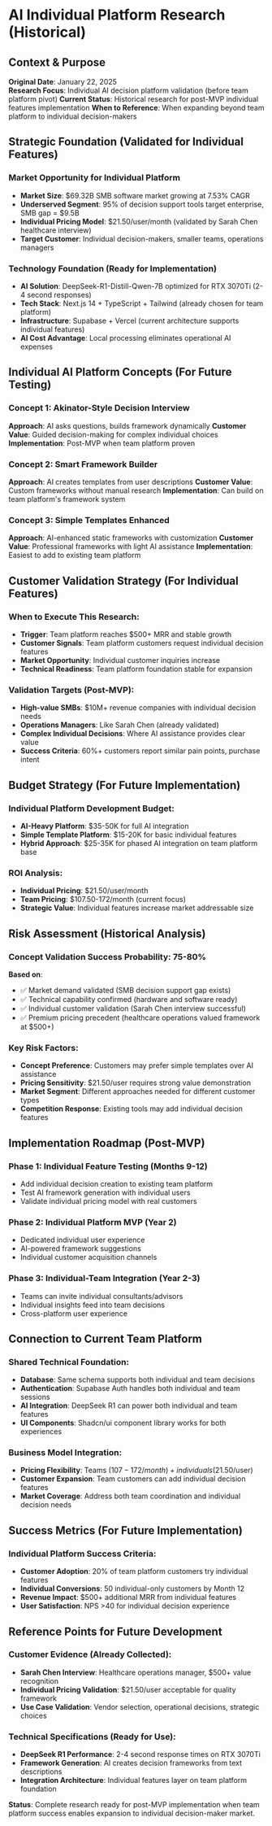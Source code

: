 # AI Individual Platform Research (Historical)

## Context & Purpose
**Original Date**: January 22, 2025  
**Research Focus**: Individual AI decision platform validation (before team platform pivot)
**Current Status**: Historical research for post-MVP individual features implementation
**When to Reference**: When expanding beyond team platform to individual decision-makers

## Strategic Foundation (Validated for Individual Features)

### Market Opportunity for Individual Platform
- **Market Size**: $69.32B SMB software market growing at 7.53% CAGR
- **Underserved Segment**: 95% of decision support tools target enterprise, SMB gap = $9.5B
- **Individual Pricing Model**: $21.50/user/month (validated by Sarah Chen healthcare interview)
- **Target Customer**: Individual decision-makers, smaller teams, operations managers

### Technology Foundation (Ready for Implementation)
- **AI Solution**: DeepSeek-R1-Distill-Qwen-7B optimized for RTX 3070Ti (2-4 second responses)
- **Tech Stack**: Next.js 14 + TypeScript + Tailwind (already chosen for team platform)
- **Infrastructure**: Supabase + Vercel (current architecture supports individual features)
- **AI Cost Advantage**: Local processing eliminates operational AI expenses

## Individual AI Platform Concepts (For Future Testing)

### Concept 1: Akinator-Style Decision Interview
**Approach**: AI asks questions, builds framework dynamically
**Customer Value**: Guided decision-making for complex individual choices
**Implementation**: Post-MVP when team platform proven

### Concept 2: Smart Framework Builder  
**Approach**: AI creates templates from user descriptions
**Customer Value**: Custom frameworks without manual research
**Implementation**: Can build on team platform's framework system

### Concept 3: Simple Templates Enhanced
**Approach**: AI-enhanced static frameworks with customization
**Customer Value**: Professional frameworks with light AI assistance
**Implementation**: Easiest to add to existing team platform

## Customer Validation Strategy (For Individual Features)

### When to Execute This Research:
- **Trigger**: Team platform reaches $500+ MRR and stable growth
- **Customer Signals**: Team platform customers request individual decision features
- **Market Opportunity**: Individual customer inquiries increase
- **Technical Readiness**: Team platform foundation stable for expansion

### Validation Targets (Post-MVP):
- **High-value SMBs**: $10M+ revenue companies with individual decision needs
- **Operations Managers**: Like Sarah Chen (already validated)
- **Complex Individual Decisions**: Where AI assistance provides clear value
- **Success Criteria**: 60%+ customers report similar pain points, purchase intent

## Budget Strategy (For Future Implementation)

### Individual Platform Development Budget:
- **AI-Heavy Platform**: $35-50K for full AI integration
- **Simple Template Platform**: $15-20K for basic individual features
- **Hybrid Approach**: $25-35K for phased AI integration on team platform base

### ROI Analysis:
- **Individual Pricing**: $21.50/user/month
- **Team Pricing**: $107.50-172/month (current focus)
- **Strategic Value**: Individual features increase market addressable size

## Risk Assessment (Historical Analysis)

### Concept Validation Success Probability: 75-80%
**Based on**:
- ✅ Market demand validated (SMB decision support gap exists)
- ✅ Technical capability confirmed (hardware and software ready)
- ✅ Individual customer validation (Sarah Chen interview successful)
- ✅ Premium pricing precedent (healthcare operations valued framework at $500+)

### Key Risk Factors:
- **Concept Preference**: Customers may prefer simple templates over AI assistance
- **Pricing Sensitivity**: $21.50/user requires strong value demonstration  
- **Market Segment**: Different approaches needed for different customer types
- **Competition Response**: Existing tools may add individual decision features

## Implementation Roadmap (Post-MVP)

### Phase 1: Individual Feature Testing (Months 9-12)
- Add individual decision creation to existing team platform
- Test AI framework generation with individual users
- Validate individual pricing model with real customers

### Phase 2: Individual Platform MVP (Year 2)  
- Dedicated individual user experience
- AI-powered framework suggestions
- Individual customer acquisition channels

### Phase 3: Individual-Team Integration (Year 2-3)
- Teams can invite individual consultants/advisors
- Individual insights feed into team decisions  
- Cross-platform user experience

## Connection to Current Team Platform

### Shared Technical Foundation:
- **Database**: Same schema supports both individual and team decisions
- **Authentication**: Supabase Auth handles both individual and team sessions
- **AI Integration**: DeepSeek R1 can power both individual and team features
- **UI Components**: Shadcn/ui component library works for both experiences

### Business Model Integration:
- **Pricing Flexibility**: Teams ($107-172/month) + individuals ($21.50/user)
- **Customer Expansion**: Team customers can add individual decision features
- **Market Coverage**: Address both team coordination and individual decision needs

## Success Metrics (For Future Implementation)

### Individual Platform Success Criteria:
- **Customer Adoption**: 20% of team platform customers try individual features
- **Individual Conversions**: 50 individual-only customers by Month 12
- **Revenue Impact**: $500+ additional MRR from individual features
- **User Satisfaction**: NPS >40 for individual decision experience

## Reference Points for Future Development

### Customer Evidence (Already Collected):
- **Sarah Chen Interview**: Healthcare operations manager, $500+ value recognition
- **Individual Pricing Validation**: $21.50/user acceptable for quality framework
- **Use Case Validation**: Vendor selection, operational decisions, strategic choices

### Technical Specifications (Ready for Use):
- **DeepSeek R1 Performance**: 2-4 second response times on RTX 3070Ti
- **Framework Generation**: AI creates decision frameworks from text descriptions
- **Integration Architecture**: Individual features layer on team platform foundation

**Status**: Complete research ready for post-MVP implementation when team platform success enables expansion to individual decision-maker market.